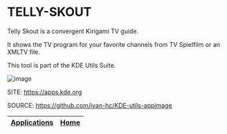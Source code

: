 # TELLY-SKOUT

 Telly Skout is a convergent Kirigami TV guide. 
 
 It shows the TV program for your favorite channels from TV Spielfilm 
 or an XMLTV file.

 This tool is part of the KDE Utils Suite.

 ![image](https://cdn.kde.org/screenshots/telly-skout/sort-favorites.png)

 SITE: https://apps.kde.org

 SOURCE: https://github.com/ivan-hc/KDE-utils-appimage

 | [Applications](https://portable-linux-apps.github.io/apps.html) | [Home](https://portable-linux-apps.github.io)
 | --- | --- |
